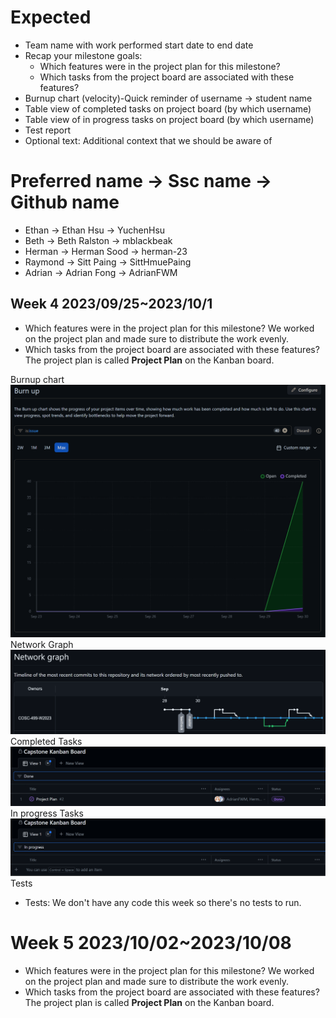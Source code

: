# Expected

- Team name with work performed start date to end date
- Recap your milestone goals:
  - Which features were in the project plan for this milestone?
  - Which tasks from the project board are associated with these features?
- Burnup chart (velocity)-Quick reminder of username → student name
- Table view of completed tasks on project board (by which username)
- Table view of in progress tasks on project board (by which username)
- Test report
- Optional text: Additional context that we should be aware of

# Preferred name -> Ssc name -> Github name

- Ethan -> Ethan Hsu -> YuchenHsu
- Beth -> Beth Ralston -> mblackbeak
- Herman -> Herman Sood -> herman-23
- Raymond -> Sitt Paing -> SittHmuePaing
- Adrian -> Adrian Fong -> AdrianFWM

## Week 4 2023/09/25~2023/10/1

- Which features were in the project plan for this milestone?
  We worked on the project plan and made sure to distribute the work evenly.
- Which tasks from the project board are associated with these features?
  The project plan is called **Project Plan** on the Kanban board.

Burnup chart
![Burnup](./images/burnup/Week4_burnup.png)
Network Graph
![Network](./images/network/Week4_network.png)
Completed Tasks
![Completed](./images/completed/week4_done.png)
In progress Tasks
![In Progress](./images/in-prog/In%20progress.png)
Tests

- Tests: We don't have any code this week so there's no tests to run.


# Week 5 2023/10/02~2023/10/08

- Which features were in the project plan for this milestone?
  We worked on the project plan and made sure to distribute the work evenly.
- Which tasks from the project board are associated with these features?
  The project plan is called **Project Plan** on the Kanban board.
